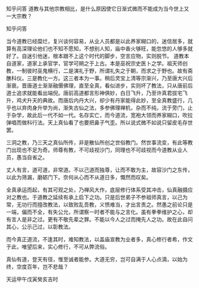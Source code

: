  
 知乎问答 道教与其他宗教相比，是什么原因使它日渐式微而不能成为当今世上又一大宗教？ 
 
 
 
 
 
 知乎问答 
 
 

 

 当今道教已经糜烂，复兴谈何容易，从业人员都是以此养家糊口的，迷信居多，就算有高深理论他们也不知不愿知，不想别人知，庙中香火够旺，能忽悠的人够多就好了。自迷引他迷，根本跟不上这个时代的脚步，空言应物，实则脱节。
道教本自道家，道家上承官学，官学可朔之于上古。本是巫祝宗史医卜之学。祖天师创教，一制彼时巫鬼横行，二是演礼于野，所谓礼失之于朝，而求之于野也。故有斋醮科仪。三是教化一方。这三者本为一事。稍后灵宝上清等宗渐兴，乃至唐大兴后渐衰。晋唐道士渐渐融慑佛理，直至全真，看似进步，实则坏了教法，只从唐前后道士追求就能看出端倪。唐前高道都言形神俱妙，白日飞升，乃至许真君拔宅飞升，鸡犬升天的典故。而唐后内丹大兴，却少有丹家能得此妙，至全真教盛行，几乎也以弃肉身升举为尚，渐失古仙之法，多参佛理禅机，杂而不纯，流于旁门，止于杂学，故此后一代不如一代。名存实亡，而今道流，宽袍大领而养家糊口，吹拉弹唱而做科行法。天上真仙看了也要把鼻子气歪。所以说式微不如说只留皮毛存世罢。

 

 三洞之教，乃三天之真仙所传，非是散仙所创之世俗教门。然世事流变，有此等教门出现也不足为奇。师尊有教，不可歧视沙门，同理也不可歧视而今道教从业人员，愚当自省之。

 丈人有言，道可道，非常道。不以己道而独尊，让而不敢为主，故容沙门之东传，以此为筛漏，磨砺门下。奈何从心而不从道日多，慨然而叹矣。

 全真承运而起，有其可观之处，乃禅风大作，底层修行体系受其冲击，仙真融摄应对之教也。于道教之延续有承上启下之功。只是后世弟子不参祖师真言，以己为常，无功行而擅改教法，以致败乱吾教，义愤难当，才出言责之。然愚之前论只是一端，偏而不全，有失公允，所谓察一时者不能与之言化。虽有拳拳维护之心，却有言人是非之过。更有不敬先辈之罪。不能以今人之过而掩先人之功。故在此自问其心，公示己过，以彰教法。

 而今真正道流，不逢其时，难知教法，以盖庙宣教为业者多，真心修行者希，作文于此，唯望后来，实心修行，不可从弊流俗。

 真仙有道，登天有径，惟至诚者能参。大道无穷，岂可自满于人心点滴，以始为终，空度百年，岂不悲哉？

 

 天运甲午戊寅癸亥吉时 